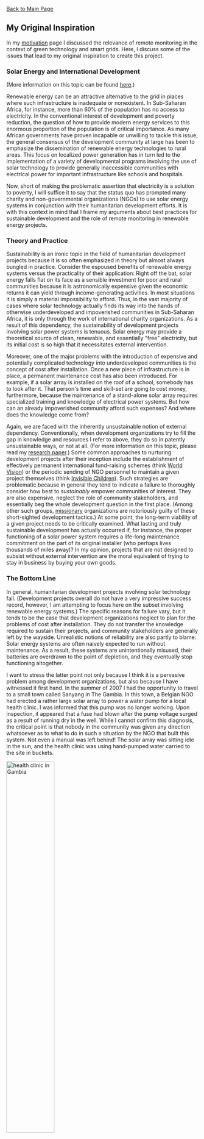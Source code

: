 [Back to Main Page](http://code.google.com/p/solar-monitoring-project/)

## My Original Inspiration ##

In my [motivation](Motivation.md) page I discussed the relevance of remote monitoring in the context of green technology and smart grids. Here, I discuss some of the issues that lead to my original inspiration to create this project.

### Solar Energy and International Development ###

(More information on this topic can be found [here](http://solar-monitoring-project.googlecode.com/files/Renewable%20Energy%20in%20Africa.pdf).)

Renewable energy can be an attractive alternative to the grid in places where such infrastructure is inadequate or nonexistent. In Sub-Saharan Africa, for instance, more than 60% of the population has no access to electricity. In the conventional interest of development and poverty reduction, the question of how to provide modern energy services to this enormous proportion of the population is of critical importance. As many African governments have proven incapable or unwilling to tackle this issue, the general consensus of the development community at large has been to emphasize the dissemination of renewable energy technologies to rural areas. This focus on localized power generation has in turn led to the implementation of a variety of developmental programs involving the use of solar technology to provide generally inaccessible communities with electrical power for important infrastructure like schools and hospitals.

Now, short of making the problematic assertion that electricity is a solution to poverty, I will suffice it to say that the status quo has prompted many charity and non-governmental organizations (NGOs) to use solar energy systems in conjunction with their humanitarian development efforts. It is with this context in mind that I frame my arguments about best practices for sustainable development and the role of remote monitoring in renewable energy projects.

### Theory and Practice ###

Sustainability is an ironic topic in the field of humanitarian development projects because it is so often emphasized in theory but almost always bungled in practice. Consider the espoused benefits of renewable energy systems versus the practicality of their application: Right off the bat, solar energy falls flat on its face as a sensible investment for poor and rural communities because it is astronomically expensive given the economic returns it can yield through income-generating activities. In most situations it is simply a material impossibility to afford. Thus, in the vast majority of cases where solar technology actually finds its way into the hands of otherwise underdeveloped and impoverished communities in Sub-Saharan Africa, it is only through the work of international charity organizations. As a result of this dependency, the sustainability of development projects involving solar power systems is tenuous. Solar energy may provide a theoretical source of clean, renewable, and essentially "free" electricity, but its initial cost is so high that it necessitates external intervention.

Moreover, one of the major problems with the introduction of expensive and potentially complicated technology into underdeveloped communities is the concept of cost after installation. Once a new piece of infrastructure is in place, a permanent maintenance cost has also been introduced. For example, if a solar array is installed on the roof of a school, somebody has to look after it. That person's time and skill-set are going to cost money, furthermore, because the maintenance of a stand-alone solar array requires specialized training and knowledge of electrical power systems. But how can an already impoverished community afford such expenses? And where does the knowledge come from?

Again, we are faced with the inherently unsustainable notion of external dependency. Conventionally, when development organizations try to fill the gap in knowledge and resources I refer to above, they do so in patently unsustainable ways, or not at all. (For more information on this topic, please read my [research paper](http://solar-monitoring-project.googlecode.com/files/Renewable%20Energy%20in%20Africa.pdf).) Some common approaches to nurturing development projects after their inception include the establishment of effectively permanent international fund-raising schemes (think [World Vision](http://www.worldvision.org/)) or the periodic sending of NGO personnel to maintain a given project themselves (think [Invisible Children](http://www.invisiblechildren.com/home.php)). Such strategies are problematic because in general they tend to indicate a failure to thoroughly consider how best to _sustainably_ empower communities of interest. They are also expensive, neglect the role of community stakeholders, and essentially beg the whole development question in the first place. (Among other such groups, [missionary](http://www3.interscience.wiley.com/journal/118941548/abstract?CRETRY=1&SRETRY=0) organizations are notoriously guilty of these short-sighted development tactics.) At some point, the long-term viability of a given project needs to be critically examined. What lasting and truly sustainable development has actually occurred if, for instance, the proper functioning of a solar power system requires a life-long maintenance commitment on the part of its original installer (who perhaps lives thousands of miles away)? In my opinion, projects that are not designed to subsist without external intervention are the moral equivalent of trying to stay in business by buying your own goods.

### The Bottom Line ###

In general, humanitarian development projects involving solar technology fail. (Development projects overall do not have a very impressive success record, however, I am attempting to focus here on the subset involving renewable energy systems.) The specific reasons for failure vary, but it tends to be the case that development organizations neglect to plan for the problems of cost after installation. They do not transfer the knowledge required to sustain their projects, and community stakeholders are generally left by the wayside. Unrealistic notions of reliability are also partly to blame: Solar energy systems are often naively expected to run without maintenance. As a result, these systems are unintentionally misused, their batteries are overdrawn to the point of depletion, and they eventually stop functioning altogether.

I want to stress the latter point not only because I think it is a pervasive problem among development organizations, but also because I have witnessed it first hand. In the summer of 2007 I had the opportunity to travel to a small town called Sanyang in The Gambia. In this town, a Belgian NGO had erected a rather large solar array to power a water pump for a local health clinic. I was informed that this pump was no longer working. Upon inspection, it appeared that a fuse had blown after the pump voltage surged as a result of running dry in the well. While I cannot confirm this diagnosis, the critical point is that nobody in the community was given any direction whatsoever as to what to do in such a situation by the NGO that built this system. Not even a manual was left behind! The solar array was sitting idle in the sun, and the health clinic was using hand-pumped water carried to the site in buckets.

<img src='http://photos-h.ak.fbcdn.net/photos-ak-sf2p/v80/40/74/8613867/n8613867_38236767_8584.jpg' alt='health clinic in Gambia' height='50%' width='50%' />

(The picture above is from that health clinic, and the empty water tank attached to the ill-fated water pump is in the background.)

Situations like this are all too common in the aftermath of short-sighted development projects, and must be avoided if such efforts are to be taken seriously. A sustainable project is more than the hip photo-op aesthetics of a solar array in a small African town. True sustainability must consider the economic impact of the introduction of technological infrastructure, and have sustainable financing schemes built in to account for both the cost of maintenance and the training of community stakeholders. Anything less is a waste of time and money.

### The Role of Remote Monitoring ###

Development is a difficult process to get rolling in truly sustainable fashion. While in theory a grassroots approach may be the preferred strategy, in practice it often makes more sense to try and spur growth through an initial investment, external or otherwise. Consider again the case of renewable energy, assuming we accept the arguments for its use in a developmental context: Given the economic realities of poverty, the only way to leverage the potential of renewable energy technologies in underdeveloped communities is through charitable investment. It's just too expensive otherwise. So, for the sake of argument, let's assume such investment exists. The problem, then, is how to manage costs after installation. I would argue that if the costs of maintenance can be accounted for in a sustainable way, then use of solar technology can be of enormous economic and social benefit through the income-generating activities it can enable.

Maintenance is a fairly well-defined task in the case of solar energy systems. The essential challenge is the proper cycling of batteries based on available sunlight and expected energy demands. This requires the ability to keep track of system state. Thus, any technologies that can obtain and analyze performance data are of enormous utility. Furthermore, the easier that system diagnostic information is to acquire and distribute, the more reliable and robust the maintenance process becomes.

Enter remote monitoring. A remote monitoring system can serve as an excellent tool to assist in the maintenance of a solar power system, and that is why I am pursuing this project. I believe that this is an information technology problem. If the critical diagnostic information about a solar power system can be readily obtained and analyzed, the quintessential task of maintenance becomes trivial. Of course, I must stress the auxiliary role of monitoring technologies: **This project is not in any way a substitute for proper training on the maintenance of a solar power system.** However, the chances for long-term successful operation can be greatly improved through the use of remote monitoring because of the flexibility, transparency, and the quality of information it can provide to system overseers.

### Conclusions ###

In summation, solar arrays have enormous up-front costs that tend to be absorbed by development organizations. This is not a desirable state of affairs, nevertheless it is the inexorable reality of the status quo. Despite the magnitude of the initial investment, a properly planned renewable energy initiative can ultimately facilitate income-generating activities such as water pumping, communication, lighting, and the operation of electronic appliances. This can lead to sustainable, organic economic development down the road.

However, there are challenges to overcome in order to sustain progress. The economic benefits of a solar power system must be able to account for the costs of maintenance. As the use of a remote monitoring system would become one of those costs, it needs to be inexpensive. Thus, I believe that open-source technology is the way to go, because under no circumstances will a proprietary system or third-party service ever be cheap enough. Furthermore, using a third-party service creates an unnecessary external dependency and thus undermines the sustainability of the project. The cost of a monitoring system in this case must be little more than the basic fixed cost of communication (e.g. using the air waves) over the long term. That is my intention with this project and [here is how I intend to do it](Requirements.md).

### Personal Insights and Experience ###

So how did this idea occur to me? Well, the answer to that is related to why I was in The Gambia in the summer of 2007 in the first place. I was helping to build a new high school in the town of Sanyang and my primary contribution to the project was the procurement of resources and the training of community stakeholders on the use of a solar power system to provide the school with electricity. I'm sure everything in the preceding paragraphs makes a ton more sense now.

Making an incredibly long story short, the solar charge controller we used for the solar system was donated to us by a company called [Morningstar Solar](http://www.morningstarcorp.com/en/home). It happened to contain a serial RS-232 port that enabled a cellular modem to interface with it and wirelessly transmit data about the solar power system to a remote server. And, unsurprisingly, Morningstar encourages their customers to interface with their controllers in this way. They even offer a remote monitoring service through a third-party that you can pay a pretty penny for. I instantly thought, "Wow, what a useful way to keep up on the performance of the school's power system!" Not only could you do long-term system analysis and telemetry, you could provide local overseers with an easy means to monitor the solar array from anywhere at anytime.

So I looked into the details and found out that the cellular modem required to monitor the solar controller was a whopping $700. Yikes. And, the fancy web service provided by the third-party monitoring company would cost about $50 a month. This made the entire idea a non-starter, but I never stopped thinking about how useful it would be if you could actually monitor the solar array remotely. Furthermore, it seemed like such a simple task. Serial communication is not exactly high technology. Cellular telephony is not space-aged, either. Why is it so expensive?

Existing solar monitoring systems are expensive because solar energy is expensive. The demand for solar energy is high, but there are precious few companies actually mass-producing solar panels. And, because solar monitoring is a fairly specialized task, the hardware used by companies that offer telemetry services is often proprietary and highly customized. So, with the combination of solar energy being already expensive and the fact that solar monitoring technologies are currently limited in their application, the price is bound to be high.

Expenses aside, another problem with existing monitoring systems is the fact that most cellular modems require an external power supply. This is an immediate problem for off-grid systems because it creates a phantom load on the battery bank. Additionally, some solar controllers use Ethernet cables to transfer their data. This requires wired Internet--another deal-breaker for most off-grid solar applications. Such are the reasons that I intend for this project to be both load-neutral and to use wireless communication. But on that point, another issue arises: Where are the cellular networks in places without electricity?

Fortunately, this problem is already solved, for the most part. In many parts of Sub-Saharan Africa, for instance, recent developments in cellular infrastructure have resulted in places with no reliable electrical grid actually being within the range of cell towers. (The paradoxical consequence of this is the fact that you could technically talk on a cell phone but never be able to charge it.) That said, a rural school or hospital running on solar energy is actually pretty likely to have a cellular signal. So, remote monitoring via cellular communication can most definitely work in perhaps otherwise electrically isolated communities.

### Final Thoughts ###

At this point, I've discussed most of the background required to understand the basis and motivation for this project. I want to build an open-source remote monitoring system that uses no customized hardware and software that can run anywhere it is installed. I want to completely eliminate the overhead of paying a third party for monitoring services or using an over-priced custom transmitter. This is a simple problem if money and technological constraints were no object. It becomes an altogether more complicated matter to construct this system with off-the-shelf equipment. But, a little elbow grease and old-fashioned circuit-bending hackery should do the trick, I think.

At least that's my goal. We'll see what happens...

<img src='http://photos-e.ak.fbcdn.net/hphotos-ak-snc1/hs211.snc1/7822_165054153377_836193377_3739332_4360902_n.jpg' alt='Me with some solar panels' />